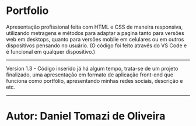 # Portfolio

Apresentação profissional feita com HTML e CSS de maneira responsiva, utilizando metragens e métodos para adaptar a pagina tanto para versões web em desktops, quanto para versões mobile em celulares ou em outros dispositivos pensando no usuário. (O código foi feito através do VS Code e é funcional em qualquer dispositivo.)
*************************************************************************************************************************************************************************************
Version 1.3 - Código inserido já há algum tempo, trata-se de um projeto finalizado, uma apresentação em formato de aplicação front-end que funciona como portfólio, apresentando minhas redes sociais, descrição e etc.
****
# Autor: Daniel Tomazi de Oliveira
